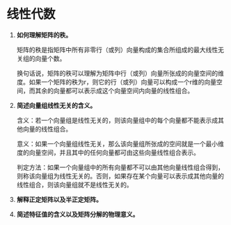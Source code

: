 # 线性代数

1. **如何理解矩阵的秩。**

   矩阵的秩是指矩阵中所有非零行（或列）向量构成的集合所组成的最大线性无关组的向量个数。

   换句话说，矩阵的秩可以理解为矩阵中行（或列）向量所张成的向量空间的维度。如果一个矩阵的秩为r，则它的行（或列）向量可以构成一个r维的向量空间，而其余的向量都可以表示成这个向量空间内向量的线性组合。

2. **简述向量组线性无关的含义。**

   含义：若一个向量组是线性无关的，则该向量组中的每个向量都不能表示成其他向量的线性组合。

   意义：如果一个向量组线性无关，那么该向量组所张成的空间就是一个最小维度的向量空间，并且其中的任何向量都可由这些向量线性组合表示。

   判定方法：如果一个向量组中的所有向量都不可以由其他向量线性组合得到，则称该向量组为线性无关的。否则，如果存在某个向量可以表示成其他向量的线性组合，则该向量组就不是线性无关的。

3. **解释正定矩阵以及半正定矩阵。**

4. **简述特征值的含义以及矩阵分解的物理意义。**
